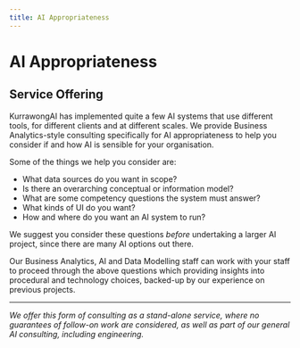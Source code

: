 ```yaml
---
title: AI Appropriateness
---
```

# AI Appropriateness

## Service Offering

KurrawongAI has implemented quite a few AI systems that use different tools, for different clients and at different scales. We provide Business Analytics-style consulting specifically for AI appropriateness to help you consider if and how AI is sensible for your organisation.

Some of the things we help you consider are:

-   What data sources do you want in scope?
-   Is there an overarching conceptual or information model?
-   What are some competency questions the system must answer?
-   What kinds of UI do you want?
-   How and where do you want an AI system to run?

We suggest you consider these questions _before_ undertaking a larger AI project, since there are many AI options out there.

Our Business Analytics, AI and Data Modelling staff can work with your staff to proceed through the above questions which providing insights into procedural and technology choices, backed-up by our experience on previous projects. 

---

_We offer this form of consulting as a stand-alone service, where no guarantees of follow-on work are considered, as well as part of our general AI consulting, including engineering._